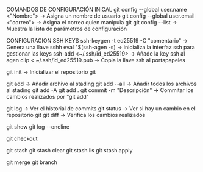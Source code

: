 COMANDOS DE CONFIGURACIÓN INICAL
git config --global user.name <"Nombre">    ->  Asigna un nombre de usuario
git config --global user.email <"correo">   ->  Asigna el correo quien manipula git
git config --list               ->  Muestra la lista de parámetros de configuración

CONFIGURACION SSH KEYS
ssh-keygen -t ed25519 -C "comentario"   ->  Genera una llave sshh
eval "$(ssh-agen -s)            ->  inicializa la interfaz ssh para gestionar las keys
ssh-add <~/.ssh/id_ed25519>     ->  Añade la key ssh al agen
clip < ~/.ssh/id_ed25519.pub    ->  Copia la llave ssh al portapapeles

git init                        ->  Inicializar el repositorio git

git add <Nombre del archivo>    ->  Añadir archivo al stading
git add --all                   ->  Añadir todos los archivos al stading 
git add -A
git add .
git commit -m "Descripción"     ->  Commitar los cambios realizados por "git add"

git log                         ->  Ver el historial de commits
git status                      ->  Ver si hay un cambio en el repositorio git 
git diff                        ->  Verifica los cambios realizados

git show
git log --oneline

git checkout <id commit>

git stash
git stash clear
git stash lis
git stash apply

git merge
git branch